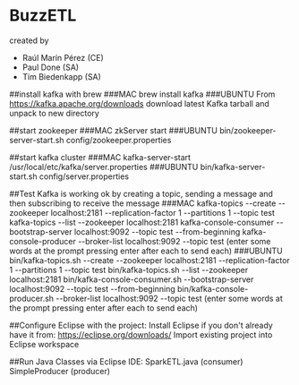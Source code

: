 # BuzzETL
created by 
- Raúl Marín Pérez (CE)
- Paul Done (SA)
- Tim Biedenkapp (SA)

##install kafka with brew
###MAC
    brew install kafka
###UBUNTU
    From https://kafka.apache.org/downloads download latest Kafka tarball and unpack to new directory
    
##start zookeeper
###MAC
    zkServer start
###UBUNTU
    bin/zookeeper-server-start.sh config/zookeeper.properties

##start kafka cluster
###MAC
    kafka-server-start /usr/local/etc/kafka/server.properties
###UBUNTU
    bin/kafka-server-start.sh config/server.properties

##Test Kafka is working ok by creating a topic, sending a message and then subscribing to receive the message
###MAC
	kafka-topics --create --zookeeper localhost:2181 --replication-factor 1 --partitions 1 --topic test
	kafka-topics --list --zookeeper localhost:2181
    kafka-console-consumer --bootstrap-server localhost:9092 --topic test --from-beginning
    kafka-console-producer --broker-list localhost:9092 --topic test
     (enter some words at the prompt pressing enter after each to send each)
###UBUNTU
    bin/kafka-topics.sh --create --zookeeper localhost:2181 --replication-factor 1 --partitions 1 --topic test
    bin/kafka-topics.sh --list --zookeeper localhost:2181
    bin/kafka-console-consumer.sh --bootstrap-server localhost:9092 --topic test --from-beginning
    bin/kafka-console-producer.sh --broker-list localhost:9092 --topic test
     (enter some words at the prompt pressing enter after each to send each)


##Configure Eclipse with the project:
	Install Eclipse if you don't already have it from: https://eclipse.org/downloads/
	Import existing project into Eclipse workspace

##Run Java Classes via Eclipse IDE:
    SparkETL.java (consumer)
    SimpleProducer (producer)
